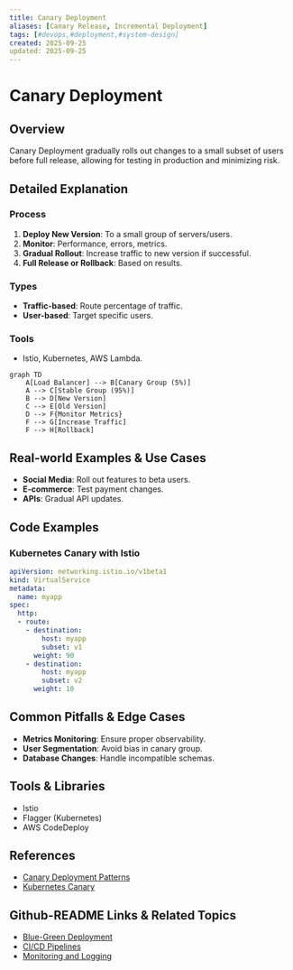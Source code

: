 ```yaml
---
title: Canary Deployment
aliases: [Canary Release, Incremental Deployment]
tags: [#devops,#deployment,#system-design]
created: 2025-09-25
updated: 2025-09-25
---
```


# Canary Deployment

## Overview

Canary Deployment gradually rolls out changes to a small subset of users before full release, allowing for testing in production and minimizing risk.

## Detailed Explanation

### Process

1. **Deploy New Version**: To a small group of servers/users.
2. **Monitor**: Performance, errors, metrics.
3. **Gradual Rollout**: Increase traffic to new version if successful.
4. **Full Release or Rollback**: Based on results.

### Types

- **Traffic-based**: Route percentage of traffic.
- **User-based**: Target specific users.

### Tools

- Istio, Kubernetes, AWS Lambda.

```mermaid
graph TD
    A[Load Balancer] --> B[Canary Group (5%)]
    A --> C[Stable Group (95%)]
    B --> D[New Version]
    C --> E[Old Version]
    D --> F{Monitor Metrics}
    F --> G[Increase Traffic]
    F --> H[Rollback]
```

## Real-world Examples & Use Cases

- **Social Media**: Roll out features to beta users.
- **E-commerce**: Test payment changes.
- **APIs**: Gradual API updates.

## Code Examples

### Kubernetes Canary with Istio

```yaml
apiVersion: networking.istio.io/v1beta1
kind: VirtualService
metadata:
  name: myapp
spec:
  http:
  - route:
    - destination:
        host: myapp
        subset: v1
      weight: 90
    - destination:
        host: myapp
        subset: v2
      weight: 10
```

## Common Pitfalls & Edge Cases

- **Metrics Monitoring**: Ensure proper observability.
- **User Segmentation**: Avoid bias in canary group.
- **Database Changes**: Handle incompatible schemas.

## Tools & Libraries

- Istio
- Flagger (Kubernetes)
- AWS CodeDeploy

## References

- [Canary Deployment Patterns](https://martinfowler.com/bliki/CanaryRelease.html)
- [Kubernetes Canary](https://kubernetes.io/blog/2018/04/30/zero-downtime-deployment-kubernetes-jenkins/)

## Github-README Links & Related Topics

- [Blue-Green Deployment](../blue-green-deployment/README.md)
- [CI/CD Pipelines](../ci-cd-pipelines/README.md)
- [Monitoring and Logging](../monitoring-and-logging/README.md)